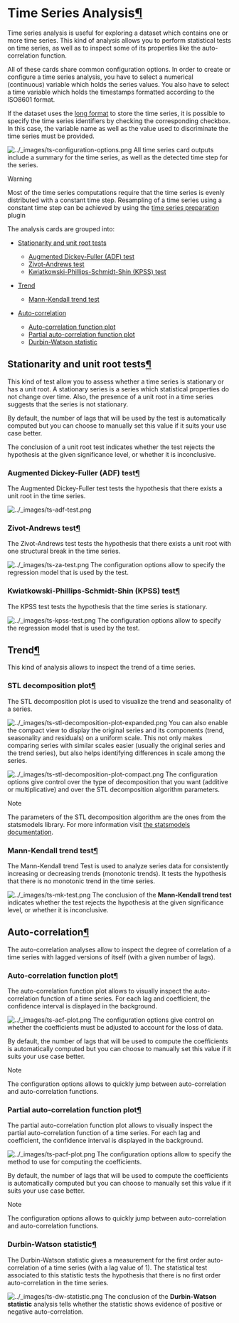 Time Series Analysis[¶](#time-series-analysis "Permalink to this heading")
==========================================================================


Time series analysis is useful for exploring a dataset which contains one or
more time series. This kind of analysis allows you to perform statistical tests
on time series, as well as to inspect some of its properties like the
auto\-correlation function.


All of these cards share common configuration options. In order to create or
configure a time series analysis, you have to select a numerical (continuous)
variable which holds the series values. You also have to select a time variable
which holds the timestamps formatted according to the ISO8601 format.


If the dataset uses the [long format](../time-series/data-formatting.html#ts-long-format-label) to store the
time series, it is possible to specify the time series identifiers by checking
the corresponding checkbox. In this case, the variable name as well as the
value used to discriminate the time series must be provided.


![../_images/ts-configuration-options.png](../_images/ts-configuration-options.png)
All time series card outputs include a summary for the time series, as well as
the detected time step for the series.



Warning


Most of the time series computations require that the time series is evenly
distributed with a constant time step. Resampling of a time series using a
constant time step can be achieved by using the
[time series preparation](../time-series/time-series-preparation/resampling.html)
plugin



The analysis cards are grouped into:


* [Stationarity and unit root tests](#unit-root-tests)


	+ [Augmented Dickey\-Fuller (ADF) test](#adf-test)
	+ [Zivot\-Andrews test](#za-test)
	+ [Kwiatkowski\-Phillips\-Schmidt\-Shin (KPSS) test](#kpss-test)
* [Trend](#trend-tests)


	+ [Mann\-Kendall trend test](#mk-test)
* [Auto\-correlation](#auto-correlation-function)


	+ [Auto\-correlation function plot](#acf-plot)
	+ [Partial auto\-correlation function plot](#pacf-plot)
	+ [Durbin\-Watson statistic](#dw-stat)



Stationarity and unit root tests[¶](#stationarity-and-unit-root-tests "Permalink to this heading")
--------------------------------------------------------------------------------------------------


This kind of test allow you to assess whether a time series is stationary or
has a unit root. A stationary series is a series which statistical properties
do not change over time. Also, the presence of a unit root in a time series
suggests that the series is not stationary.


By default, the number of lags that will be used by the test is automatically
computed but you can choose to manually set this value if it suits your use
case better.


The conclusion of a unit root test indicates whether the test rejects the
hypothesis at the given significance level, or whether it is inconclusive.



### Augmented Dickey\-Fuller (ADF) test[¶](#augmented-dickey-fuller-adf-test "Permalink to this heading")


The Augmented Dickey\-Fuller test tests the hypothesis that there exists a unit
root in the time series.


![../_images/ts-adf-test.png](../_images/ts-adf-test.png)

### Zivot\-Andrews test[¶](#zivot-andrews-test "Permalink to this heading")


The Zivot\-Andrews test tests the hypothesis that there exists a unit root with
one structural break in the time series.


![../_images/ts-za-test.png](../_images/ts-za-test.png)
The configuration options allow to specify the regression model that is used by
the test.




### Kwiatkowski\-Phillips\-Schmidt\-Shin (KPSS) test[¶](#kwiatkowski-phillips-schmidt-shin-kpss-test "Permalink to this heading")


The KPSS test tests the hypothesis that the time series is stationary.


![../_images/ts-kpss-test.png](../_images/ts-kpss-test.png)
The configuration options allow to specify the regression model that is used by
the test.





Trend[¶](#trend "Permalink to this heading")
--------------------------------------------


This kind of analysis allows to inspect the trend of a time series.



### STL decomposition plot[¶](#stl-decomposition-plot "Permalink to this heading")


The STL decomposition plot is used to visualize the trend and seasonality of a series.


![../_images/ts-stl-decomposition-plot-expanded.png](../_images/ts-stl-decomposition-plot-expanded.png)
You can also enable the compact view to display the original series and its components
(trend, seasonality and residuals) on a uniform scale. This not only makes comparing
series with similar scales easier (usually the original series and the trend series),
but also helps identifying differences in scale among the series.


![../_images/ts-stl-decomposition-plot-compact.png](../_images/ts-stl-decomposition-plot-compact.png)
The configuration options give control over the type of decomposition that you want (additive or multiplicative) and over the STL decomposition algorithm parameters.



Note


The parameters of the STL decomposition algorithm are the ones from the statsmodels library. For more information visit [the statsmodels documentation](https://www.statsmodels.org/v0.12.2/generated/statsmodels.tsa.seasonal.STL.html).





### Mann\-Kendall trend test[¶](#mann-kendall-trend-test "Permalink to this heading")


The Mann\-Kendall trend Test is used to analyze series data for consistently
increasing or decreasing trends (monotonic trends). It tests the hypothesis
that there is no monotonic trend in the time series.


![../_images/ts-mk-test.png](../_images/ts-mk-test.png)
The conclusion of the **Mann\-Kendall trend test** indicates whether the test
rejects the hypothesis at the given significance level, or whether it is
inconclusive.





Auto\-correlation[¶](#auto-correlation "Permalink to this heading")
-------------------------------------------------------------------


The auto\-correlation analyses allow to inspect the degree of correlation of a
time series with lagged versions of itself (with a given number of lags).



### Auto\-correlation function plot[¶](#auto-correlation-function-plot "Permalink to this heading")


The auto\-correlation function plot allows to visually inspect the
auto\-correlation function of a time series. For each lag and coefficient, the
confidence interval is displayed in the background.


![../_images/ts-acf-plot.png](../_images/ts-acf-plot.png)
The configuration options give control on whether the coefficients must be
adjusted to account for the loss of data.


By default, the number of lags that will be used to compute the coefficients is
automatically computed but you can choose to manually set this value if it
suits your use case better.



Note


The configuration options allows to quickly jump between auto\-correlation
and auto\-correlation functions.





### Partial auto\-correlation function plot[¶](#partial-auto-correlation-function-plot "Permalink to this heading")


The partial auto\-correlation function plot allows to visually inspect the
partial auto\-correlation function of a time series. For each lag and
coefficient, the confidence interval is displayed in the background.


![../_images/ts-pacf-plot.png](../_images/ts-pacf-plot.png)
The configuration options allow to specify the method to use for computing the
coefficients.


By default, the number of lags that will be used to compute the coefficients is
automatically computed but you can choose to manually set this value if it
suits your use case better.



Note


The configuration options allows to quickly jump between auto\-correlation
and auto\-correlation functions.





### Durbin\-Watson statistic[¶](#durbin-watson-statistic "Permalink to this heading")


The Durbin\-Watson statistic gives a measurement for the first order
auto\-correlation of a time series (with a lag value of 1\). The statistical
test associated to this statistic tests the hypothesis that there is no first
order auto\-correlation in the time series.


![../_images/ts-dw-statistic.png](../_images/ts-dw-statistic.png)
The conclusion of the **Durbin\-Watson statistic** analysis tells whether the
statistic shows evidence of positive or negative auto\-correlation.